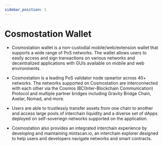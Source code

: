 ```yaml
---
sidebar_position: 1
---
```


# Cosmostation Wallet

-  Cosmostation wallet is a non-custodial mobile/web/extension wallet that supports a wide range of PoS networks. The wallet allows users to easily access and sign transactions on various networks and decentralized applications with GUIs available on mobile and web environments.

- Cosmostation is a leading PoS validator node opeartor across 40+ networks. The networks supported on Cosmostation are interconnected with each other via the Cosmos IBC(Inter-Blockchain Communication) Protocol and multiple partner bridges including Gravity Bridge Chain, Axelar, Nomad, and more.

- Users are able to trustlessly transfer assets from one chain to another and access large pools of interchain liquidity and a diverse set of dApps deployed on self-soveriegn networks supported on the application.

- Cosmostation also provides an integrated interchain experience by developing and maintaining mintscan.io, an interchain explorer designed to help users and developers navigate networks and smart contracts.